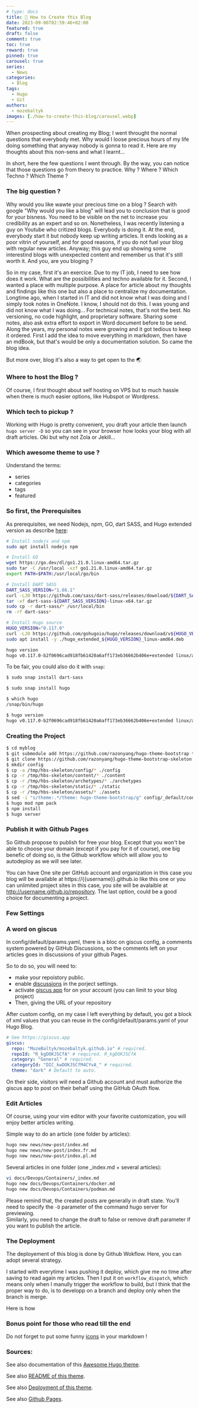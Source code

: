 ```yaml
---
# type: docs 
title: 🌌 How to Create this Blog
date: 2023-09-06T02:59:46+02:00
featured: true
draft: false
comment: true
toc: true
reward: true
pinned: true
carousel: true
series:
  - News
categories:
  - Blog
tags: 
  - Hugo
  - Git
authors:
  - mozebaltyk
images: [./how-to-create-this-blog/carousel.webp]
---
```



When prospecting about creating my Blog; I went throught the normal questions that everybody met. Why would I loose precious hours of my life doing something that anyway nobody is gonna to read it. Here are my thoughts about this non-sens and what I learnt...

<!--more-->

In short, here the few questions I went through. By the way, you can notice that those questions go from theory to practice.
Why ? Where ? Which Techno ? Which Theme ?


### The big question ?

Why would you like wawte your precious time on a blog ? Search with google "Why would you like a blog" will lead you to conclusion that is good for your bisness. You need to be visible on the net to increase you credibility as an expert and so on. Nonetheless, I was recently listening a guy on Youtube who critized blogs. Everybody is doing it. At the end, everybody start it but nobody keep up writing articles. It ends looking as a poor vitrin of yourself, and for good reasons, if you do not fuel your blog with regular new articles. Anyway; this guy end up showing some interestind blogs with unexpected content and remember us that it's still worth it. And you, are you bloging ?    

So in my case, first it's an exercice. Due to my IT job, I need to see how does it work. What are the possibilities and techno available for it. Second, I wanted a place with multiple purpose. A place for article about my thoughts and findings like this one but also a place to centralize my documentation. Longtime ago, when I started in IT and did not know what I was doing and I simply took notes in OneNote. I know, I should not do this. I was young and did not know what I was doing... For technical notes, that's not the best. No versioning, no code highlight, and proprietary software. Sharing some notes, also ask extra effort to export in Word document before to be send. Along the years, my personal notes were growing and it got tedious to keep it ordered. First I add the idea to move everything in markdown, then have an mdBook, but that's would be only a documentation solution. So came the blog idea. 

But more over, blog it's also a way to get open to the 🌏


### Where to host the Blog ?
 
Of course, I first thought about self hosting on VPS but to much hassle when there is much easier options, like Hubspot or Wordpress.  


### Which tech to pickup ?

Working with Hugo is pretty convenient, you draft your article then launch `hugo server -D` so you can see in your browser how looks your blog with all draft articles. Oki but why not Zola or Jekill... 


### Which awesome theme to use ?

Understand the terms: 

- series
- categories
- tags
- featured


### So first, the Prerequisites

As prerequisites, we need Nodejs, npm, GO, dart SASS, and Hugo extended version as describe [here](https://hbs.razonyang.com/v1/en/docs/getting-started/prerequisites/#build-tools):    

```bash 
# Install nodejs and npm 
sudo apt install nodejs npm

# Install GO
wget https://go.dev/dl/go1.21.0.linux-amd64.tar.gz
sudo tar -C /usr/local -xzf go1.21.0.linux-amd64.tar.gz
export PATH=$PATH:/usr/local/go/bin

# Install DART SASS 
DART_SASS_VERSION="1.66.1"
curl -LJO https://github.com/sass/dart-sass/releases/download/${DART_SASS_VERSION}/dart-sass-${DART_SASS_VERSION}-linux-x64.tar.gz
tar -xf dart-sass-${DART_SASS_VERSION}-linux-x64.tar.gz
sudo cp -r dart-sass/* /usr/local/bin 
rm -rf dart-sass*

# Install Hugo source
HUGO_VERSION="0.117.0"
curl -LJO https://github.com/gohugoio/hugo/releases/download/v${HUGO_VERSION}/hugo_extended_${HUGO_VERSION}_linux-amd64.deb
sudo apt install -y ./hugo_extended_${HUGO_VERSION}_linux-amd64.deb

hugo version                                                                                                                            
hugo v0.117.0-b2f0696cad918fb61420a6aff173eb36662b406e+extended linux/amd64 BuildDate=2023-08-07T12:49:48Z VendorInfo=gohugoio
```

To be fair, you could also do it with `snap`:     

```bash
$ sudo snap install dart-sass

$ sudo snap install hugo

$ which hugo
/snap/bin/hugo

$ hugo version
hugo v0.117.0-b2f0696cad918fb61420a6aff173eb36662b406e+extended linux/amd64 BuildDate=2023-08-07T12:49:48Z VendorInfo=snap:0.117.0
``` 

### Creating the Project 

```bash 
$ cd myblog
$ git submodule add https://github.com/razonyang/hugo-theme-bootstrap themes/hugo-theme-bootstrap
$ git clone https://github.com/razonyang/hugo-theme-bootstrap-skeleton /tmp/hbs-skeleton
$ mkdir config
$ cp -a /tmp/hbs-skeleton/config/* ./config
$ cp -r /tmp/hbs-skeleton/content/* ./content
$ cp -r /tmp/hbs-skeleton/archetypes/* ./archetypes
$ cp -r /tmp/hbs-skeleton/static/* ./static
$ cp -r /tmp/hbs-skeleton/assets/* ./assets
$ sed -i "s/theme:.*/theme: hugo-theme-bootstrap/g" config/_default/config.yaml
$ hugo mod npm pack
$ npm install
$ hugo server
```


### Publish it with Github Pages 

So Github propose to publish for free your blog. Except that you won't be able to choose your domain (except if you pay for it of course), one big benefic of doing so, is the Github workflow which will allow you to autodeploy as we will see later.

You can have One site per GitHub account and organization in this case you blog will be available at https://{{username}}.github.io like this one or you can unlimited project sites in this case, you site will be avalaible at http://username.github.io/repository. The last option, could be a good choice for documenting a project.


### Few Settings


### A word on giscus

In config/default/params.yaml, there is a bloc on giscus config, a comments system powered by GitHub Discussions, so the comments left on your articles goes in discussions of your github Pages.  

So to do so, you will need to:
- make your repoistory public.
- enable [discussions](https://docs.github.com/en/repositories/managing-your-repositorys-settings-and-features/enabling-features-for-your-repository/enabling-or-disabling-github-discussions-for-a-repository) in the porject settings.
- activate [giscus app](https://github.com/apps/giscus) for on your account (you can limit to your blog project)
- Then, giving the URL of your repository

After custom config, on my case I left everything by default, you got a block of xml values that you can reuse in the config/default/params.yaml of your Hugo Blog. 

```yaml
# See https://giscus.app
giscus:
  repo: "MozeBaltyk/mozebaltyk.github.io" # required.
  repoId: "R_kgDOKJSCfA" # required. R_kgDOKJSCfA
  category: "General" # required.
  categoryId: "DIC_kwDOKJSCfM4CYvA_" # required.
  theme: "dark" # Default to auto.
```

On their side, visitors will need a Github account and must authorize the giscus app to post on their behalf using the GitHub OAuth flow. 


### Edit Articles 

Of course, using your vim editor with your favorite customization, you will enjoy better articles writing.

Simple way to do an article (one folder by articles):
```bash
hugo new news/new-post/index.md
hugo new news/new-post/index.fr.md
hugo new news/new-post/index.pl.md
```

Several articles in one folder (one _index.md + several articles):
```bash
vi docs/Devops/Containers/_index.md
hugo new docs/Devops/Containers/docker.md
hugo new docs/Devops/Containers/podman.md
```

Please remind that, the created posts are generally in draft state. You’ll need to specify the `-D` parameter of the command hugo server for previewing.           
Similarly, you need to change the draft to false or remove draft parameter if you want to publish the article.


### The Deployment

The deployement of this blog is done by Github Wokflow. Here, you can adopt several strategy.  

I started with everytime I was pushing it deploy, which give me no time after saving to read again my articles. Then I put it on `workflow_dispatch`, which means only when I manully trigger the workflow to build, but I think that the proper way to do, is to developp on a branch and deploy only when the branch is merge. 

Here is how


### Bonus point for those who read till the end 

Do not forget to put some funny [icons](https://github.com/markdown-templates/markdown-emojis) in your markdown !   


### Sources: 
See also documentation of this [Awesome Hugo theme](https://hbs.razonyang.com/v1/en/docs/getting-started/prerequisites/). 

See also [README of this theme](https://github.com/razonyang/hugo-theme-bootstrap-skeleton/blob/main/README.md).   

See also [Deployment of this theme](https://hbs.razonyang.com/v1/en/docs/deployment/github-pages/).     

See also [Github Pages](https://docs.github.com/en/pages/getting-started-with-github-pages/configuring-a-publishing-source-for-your-github-pages-site#publishing-with-a-custom-github-actions-workflow).    

